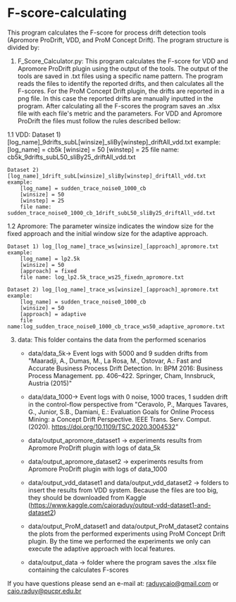 # F-score-calculating
This program calculates the F-score for process drift detection tools (Apromore ProDrift, VDD, and ProM Concept Drift). 
The program structure is divided by:

1. F_Score_Calculator.py: This program calculates the F-score for VDD and Apromore ProDrift plugin using the output of the tools. The output of the tools are saved in .txt files using a specific name pattern. The program reads the files to identify the reported drifts, and then calculates all the F-scores. For the ProM Concept Drift plugin, the drifts are reported in a png file. In this case the reported drifts are manually inputted in the program. After calculating all the F-scores the program saves an .xlsx file with each file's metric and the parameters.
For VDD and Apromore ProDrift the files must follow the rules described bellow:

1.1 VDD:
    Dataset 1) [log_name]_9drifts_subL[winsize]_sliBy[winstep]_driftAll_vdd.txt
    example:
		[log_name] = cb5k
		[winsize] = 50 
		[winstep] = 25
		file name: cb5k_9drifts_subL50_sliBy25_driftAll_vdd.txt
     
    Dataset 2) [log_name]_1drift_subL[winsize]_sliBy[winstep]_driftAll_vdd.txt
    example:
		[log_name] = sudden_trace_noise0_1000_cb
		[winsize] = 50
		[winstep] = 25
		file name: sudden_trace_noise0_1000_cb_1drift_subL50_sliBy25_driftAll_vdd.txt
           
1.2 Apromore:
    The parameter winsize indicates the window size for the fixed approach and the initial window size for the adaptive approach.
    
    Dataset 1) log_[log_name]_trace_ws[winsize]_[approach]_apromore.txt
    example:
		[log_name] = lp2.5k         
		[winsize] = 50
		[approach] = fixed
		file name: log_lp2.5k_trace_ws25_fixedn_apromore.txt
	      
    Dataset 2) log_[log_name]_trace_ws[winsize]_[approach]_apromore.txt
    example:
		[log_name] = sudden_trace_noise0_1000_cb         
		[winsize] = 50
		[approach] = adaptive
		file name:log_sudden_trace_noise0_1000_cb_trace_ws50_adaptive_apromore.txt
                        
           
3. data: This folder contains the data from the performed scenarios

    - data/data_5k-> Event logs with 5000 and 9 sudden drifts from "Maaradji, A., Dumas, M., La Rosa, M., Ostovar, A.: Fast and Accurate Business 
    Process Drift Detection. In: BPM 2016: Business Process Management. pp. 406–422. Springer, Cham, Innsbruck, Austria (2015)" 
    
    - data/data_1000-> Event logs with 0 noise, 1000 traces, 1 sudden drift in the control-flow perspective from 
    "Ceravolo, P., Marques Tavares, G., Junior, S.B., Damiani, E.: Evaluation Goals for Online Process Mining: a Concept Drift Perspective. IEEE Trans. Serv. Comput. (2020). https://doi.org/10.1109/TSC.2020.3004532" 
    
    - data/output_apromore_dataset1 -> experiments results from Apromore ProDrift plugin with logs of data_5k
    
    - data/output_apromore_dataset2 -> experiments results from Apromore ProDrift plugin with logs of data_1000
    
    - data/output_vdd_dataset1 and data/output_vdd_dataset2 -> folders to insert the results from VDD system. Because the files are too big, they should be downloaded from Kaggle (https://www.kaggle.com/caioraduy/output-vdd-dataset1-and-dataset2)
	
	- data/output_ProM_dataset1 and data/output_ProM_dataset2 contains the plots from the performed experiments using ProM Concept Drift plugin. By the time we performed the experiments we only can execute the adaptive approach with local features. 
    
    - data/output_data -> folder where the program saves the .xlsx file containing the calculates F-scores
        
    
If you have questions please send an e-mail at: raduycaio@gmail.com or caio.raduy@pucpr.edu.br
  
